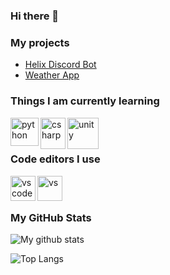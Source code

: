 ### Hi there 👋

### My projects
   - [Helix Discord Bot](https://github.com/F4NGDEV/helix)
   - [Weather App](https://github.com/F4NGDEV/WeatherApp)

### Things I am currently learning
<img align="left" alt="python" src="https://upload.wikimedia.org/wikipedia/commons/thumb/c/c3/Python-logo-notext.svg/768px-Python-logo-notext.svg.png" width= "45" height = "45">
<img align="left" alt="csharp" src="https://cdn.worldvectorlogo.com/logos/c--4.svg" width="40" height="50">
<img align="left" alt="unity" src="https://cdn.freebiesupply.com/logos/large/2x/unity-69-logo-png-transparent.png" width="50" height="50">

<br> 
<br>

### Code editors I use
<img align="left" alt="vscode" src="https://upload.wikimedia.org/wikipedia/commons/thumb/9/9a/Visual_Studio_Code_1.35_icon.svg/1200px-Visual_Studio_Code_1.35_icon.svg.png" width="40" height="40">
<img align="left" alt="vs" src="https://upload.wikimedia.org/wikipedia/commons/thumb/5/59/Visual_Studio_Icon_2019.svg/1200px-Visual_Studio_Icon_2019.svg.png" width="40" height="40">
<br> 
<br>



### My GitHub Stats
   ![My github stats](https://github-readme-stats.vercel.app/api?username=F4NGDEV&show_icons=true&theme=react)
   
   ![Top Langs](https://github-readme-stats.vercel.app/api/top-langs/?username=F4NGDEV&show_icons=true&theme=react)


   
